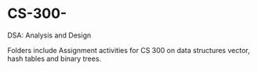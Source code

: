 # CS-300-
DSA: Analysis and Design

Folders include Assignment activities for CS 300 on data structures vector, hash tables and binary trees.
